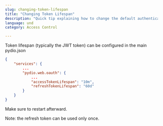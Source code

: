 ```yaml
---
slug: changing-token-lifespan
title: "Changing Token Lifespan"
description: "Quick tip explaining how to change the default authentication token TTL."
language: und
category: Access Control

---
```

Token lifespan (typically the JWT token) can be configured in the main pydio.json

```json
{
    "services": {
        ...
        "pydio.web.oauth": {
            ...
            "accessTokenLifespan": "10m",
            "refreshTokenLifespan": "60d"
        }
    }
}
```

Make sure to restart afterward.

Note: the refresh token can be used only once.